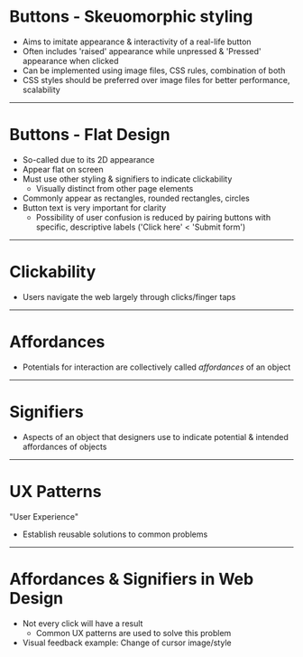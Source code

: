 # Buttons - Skeuomorphic styling
- Aims to imitate appearance & interactivity of a real-life button
- Often includes 'raised' appearance while unpressed & 'Pressed' appearance when clicked
- Can be implemented using image files, CSS rules, combination of both
- CSS styles should be preferred over image files for better performance, scalability
---
# Buttons - Flat Design
- So-called due to its 2D appearance
- Appear flat on screen
- Must use other styling & signifiers to indicate clickability
	- Visually distinct from other page elements
- Commonly appear as rectangles, rounded rectangles, circles
- Button text is very important for clarity
	- Possibility of user confusion is reduced by pairing buttons with specific, descriptive labels ('Click here' < 'Submit form')
---
# Clickability
- Users navigate the web largely through clicks/finger taps
---
# Affordances
- Potentials for interaction are collectively called *affordances* of an object
---
# Signifiers
- Aspects of an object that designers use to indicate potential & intended affordances of objects
---
# UX Patterns
"User Experience"
- Establish reusable solutions to common problems
---
# Affordances & Signifiers in Web Design
- Not every click will have a result
	- Common UX patterns are used to solve this problem
- Visual feedback example: Change of cursor image/style